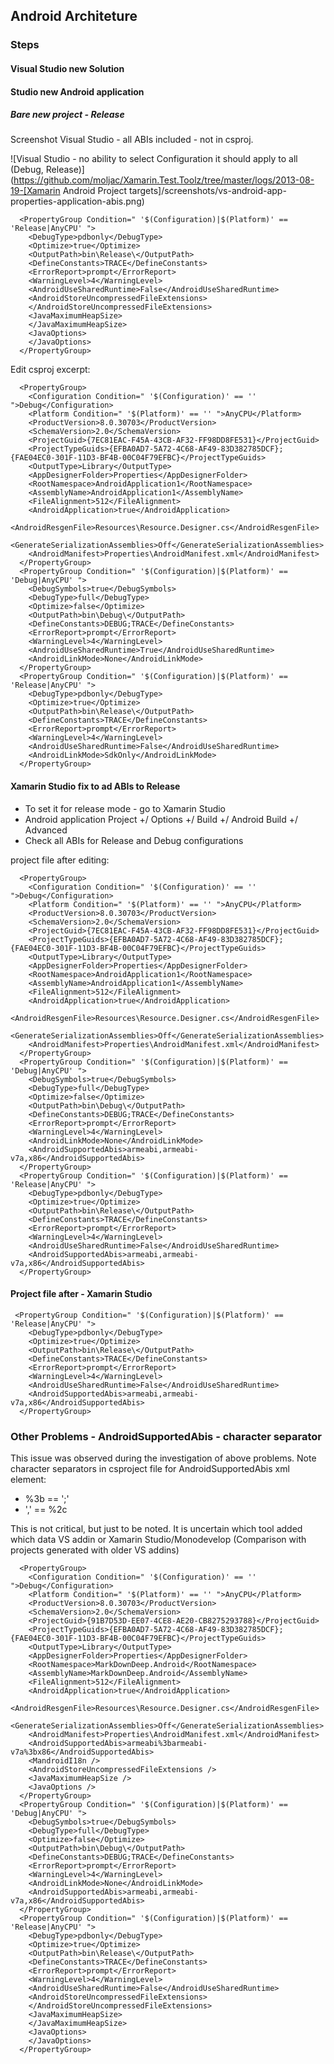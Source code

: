 ## Android Architeture

### Steps

#### Visual Studio new Solution   

#### Studio new Android application

##### Bare new project - Release

Screenshot Visual Studio - all ABIs included -  not in csproj.

![Visual Studio - no ability to select Configuration it should apply to all (Debug, Release)](https://github.com/moljac/Xamarin.Test.Toolz/tree/master/logs/2013-08-19-[Xamarin Android Project targets]/screenshots/vs-android-app-properties-application-abis.png)

	  <PropertyGroup Condition=" '$(Configuration)|$(Platform)' == 'Release|AnyCPU' ">
		<DebugType>pdbonly</DebugType>
		<Optimize>true</Optimize>
		<OutputPath>bin\Release\</OutputPath>
		<DefineConstants>TRACE</DefineConstants>
		<ErrorReport>prompt</ErrorReport>
		<WarningLevel>4</WarningLevel>
		<AndroidUseSharedRuntime>False</AndroidUseSharedRuntime>
		<AndroidStoreUncompressedFileExtensions>
		</AndroidStoreUncompressedFileExtensions>
		<JavaMaximumHeapSize>
		</JavaMaximumHeapSize>
		<JavaOptions>
		</JavaOptions>
	  </PropertyGroup>

Edit csproj excerpt:

	  <PropertyGroup>
		<Configuration Condition=" '$(Configuration)' == '' ">Debug</Configuration>
		<Platform Condition=" '$(Platform)' == '' ">AnyCPU</Platform>
		<ProductVersion>8.0.30703</ProductVersion>
		<SchemaVersion>2.0</SchemaVersion>
		<ProjectGuid>{7EC81EAC-F45A-43CB-AF32-FF98DD8FE531}</ProjectGuid>
		<ProjectTypeGuids>{EFBA0AD7-5A72-4C68-AF49-83D382785DCF};{FAE04EC0-301F-11D3-BF4B-00C04F79EFBC}</ProjectTypeGuids>
		<OutputType>Library</OutputType>
		<AppDesignerFolder>Properties</AppDesignerFolder>
		<RootNamespace>AndroidApplication1</RootNamespace>
		<AssemblyName>AndroidApplication1</AssemblyName>
		<FileAlignment>512</FileAlignment>
		<AndroidApplication>true</AndroidApplication>
		<AndroidResgenFile>Resources\Resource.Designer.cs</AndroidResgenFile>
		<GenerateSerializationAssemblies>Off</GenerateSerializationAssemblies>
		<AndroidManifest>Properties\AndroidManifest.xml</AndroidManifest>
	  </PropertyGroup>
	  <PropertyGroup Condition=" '$(Configuration)|$(Platform)' == 'Debug|AnyCPU' ">
		<DebugSymbols>true</DebugSymbols>
		<DebugType>full</DebugType>
		<Optimize>false</Optimize>
		<OutputPath>bin\Debug\</OutputPath>
		<DefineConstants>DEBUG;TRACE</DefineConstants>
		<ErrorReport>prompt</ErrorReport>
		<WarningLevel>4</WarningLevel>
		<AndroidUseSharedRuntime>True</AndroidUseSharedRuntime>
		<AndroidLinkMode>None</AndroidLinkMode>
	  </PropertyGroup>
	  <PropertyGroup Condition=" '$(Configuration)|$(Platform)' == 'Release|AnyCPU' ">
		<DebugType>pdbonly</DebugType>
		<Optimize>true</Optimize>
		<OutputPath>bin\Release\</OutputPath>
		<DefineConstants>TRACE</DefineConstants>
		<ErrorReport>prompt</ErrorReport>
		<WarningLevel>4</WarningLevel>
		<AndroidUseSharedRuntime>False</AndroidUseSharedRuntime>
		<AndroidLinkMode>SdkOnly</AndroidLinkMode>
	  </PropertyGroup>
	  
	  
#### Xamarin Studio fix to ad ABIs to Release

*	To set it for release mode - go to Xamarin Studio    
*	Android application Project +/ Options +/ Build +/ Android Build +/ Advanced    
*	Check all ABIs for Release and Debug configurations   

project file after editing:

	  <PropertyGroup>
		<Configuration Condition=" '$(Configuration)' == '' ">Debug</Configuration>
		<Platform Condition=" '$(Platform)' == '' ">AnyCPU</Platform>
		<ProductVersion>8.0.30703</ProductVersion>
		<SchemaVersion>2.0</SchemaVersion>
		<ProjectGuid>{7EC81EAC-F45A-43CB-AF32-FF98DD8FE531}</ProjectGuid>
		<ProjectTypeGuids>{EFBA0AD7-5A72-4C68-AF49-83D382785DCF};{FAE04EC0-301F-11D3-BF4B-00C04F79EFBC}</ProjectTypeGuids>
		<OutputType>Library</OutputType>
		<AppDesignerFolder>Properties</AppDesignerFolder>
		<RootNamespace>AndroidApplication1</RootNamespace>
		<AssemblyName>AndroidApplication1</AssemblyName>
		<FileAlignment>512</FileAlignment>
		<AndroidApplication>true</AndroidApplication>
		<AndroidResgenFile>Resources\Resource.Designer.cs</AndroidResgenFile>
		<GenerateSerializationAssemblies>Off</GenerateSerializationAssemblies>
		<AndroidManifest>Properties\AndroidManifest.xml</AndroidManifest>
	  </PropertyGroup>
	  <PropertyGroup Condition=" '$(Configuration)|$(Platform)' == 'Debug|AnyCPU' ">
		<DebugSymbols>true</DebugSymbols>
		<DebugType>full</DebugType>
		<Optimize>false</Optimize>
		<OutputPath>bin\Debug\</OutputPath>
		<DefineConstants>DEBUG;TRACE</DefineConstants>
		<ErrorReport>prompt</ErrorReport>
		<WarningLevel>4</WarningLevel>
		<AndroidLinkMode>None</AndroidLinkMode>
		<AndroidSupportedAbis>armeabi,armeabi-v7a,x86</AndroidSupportedAbis>
	  </PropertyGroup>
	  <PropertyGroup Condition=" '$(Configuration)|$(Platform)' == 'Release|AnyCPU' ">
		<DebugType>pdbonly</DebugType>
		<Optimize>true</Optimize>
		<OutputPath>bin\Release\</OutputPath>
		<DefineConstants>TRACE</DefineConstants>
		<ErrorReport>prompt</ErrorReport>
		<WarningLevel>4</WarningLevel>
		<AndroidUseSharedRuntime>False</AndroidUseSharedRuntime>
		<AndroidSupportedAbis>armeabi,armeabi-v7a,x86</AndroidSupportedAbis>
	  </PropertyGroup>


#### Project file after - Xamarin Studio

	 <PropertyGroup Condition=" '$(Configuration)|$(Platform)' == 'Release|AnyCPU' ">
		<DebugType>pdbonly</DebugType>
		<Optimize>true</Optimize>
		<OutputPath>bin\Release\</OutputPath>
		<DefineConstants>TRACE</DefineConstants>
		<ErrorReport>prompt</ErrorReport>
		<WarningLevel>4</WarningLevel>
		<AndroidUseSharedRuntime>False</AndroidUseSharedRuntime>
		<AndroidSupportedAbis>armeabi,armeabi-v7a,x86</AndroidSupportedAbis>
	  </PropertyGroup>
	 
	  
### Other Problems - AndroidSupportedAbis - character separator

This issue was observed during the investigation of above problems.
Note character separators in csproject file for AndroidSupportedAbis xml element:


* 	%3b == ';'
*	',' == %2c


This is not critical, but just to be noted. It is uncertain which tool added which data VS addin
or Xamarin Studio/Monodevelop (Comparison with projects generated with older VS addins)


	  <PropertyGroup>
		<Configuration Condition=" '$(Configuration)' == '' ">Debug</Configuration>
		<Platform Condition=" '$(Platform)' == '' ">AnyCPU</Platform>
		<ProductVersion>8.0.30703</ProductVersion>
		<SchemaVersion>2.0</SchemaVersion>
		<ProjectGuid>{91B7D53D-EE07-4CE8-AE20-CB8275293788}</ProjectGuid>
		<ProjectTypeGuids>{EFBA0AD7-5A72-4C68-AF49-83D382785DCF};{FAE04EC0-301F-11D3-BF4B-00C04F79EFBC}</ProjectTypeGuids>
		<OutputType>Library</OutputType>
		<AppDesignerFolder>Properties</AppDesignerFolder>
		<RootNamespace>MarkDownDeep.Android</RootNamespace>
		<AssemblyName>MarkDownDeep.Android</AssemblyName>
		<FileAlignment>512</FileAlignment>
		<AndroidApplication>true</AndroidApplication>
		<AndroidResgenFile>Resources\Resource.Designer.cs</AndroidResgenFile>
		<GenerateSerializationAssemblies>Off</GenerateSerializationAssemblies>
		<AndroidManifest>Properties\AndroidManifest.xml</AndroidManifest>
		<AndroidSupportedAbis>armeabi%3barmeabi-v7a%3bx86</AndroidSupportedAbis>
		<MandroidI18n />
		<AndroidStoreUncompressedFileExtensions />
		<JavaMaximumHeapSize />
		<JavaOptions />
	  </PropertyGroup>
	  <PropertyGroup Condition=" '$(Configuration)|$(Platform)' == 'Debug|AnyCPU' ">
		<DebugSymbols>true</DebugSymbols>
		<DebugType>full</DebugType>
		<Optimize>false</Optimize>
		<OutputPath>bin\Debug\</OutputPath>
		<DefineConstants>DEBUG;TRACE</DefineConstants>
		<ErrorReport>prompt</ErrorReport>
		<WarningLevel>4</WarningLevel>
		<AndroidLinkMode>None</AndroidLinkMode>
		<AndroidSupportedAbis>armeabi,armeabi-v7a,x86</AndroidSupportedAbis>
	  </PropertyGroup>
	  <PropertyGroup Condition=" '$(Configuration)|$(Platform)' == 'Release|AnyCPU' ">
		<DebugType>pdbonly</DebugType>
		<Optimize>true</Optimize>
		<OutputPath>bin\Release\</OutputPath>
		<DefineConstants>TRACE</DefineConstants>
		<ErrorReport>prompt</ErrorReport>
		<WarningLevel>4</WarningLevel>
		<AndroidUseSharedRuntime>False</AndroidUseSharedRuntime>
		<AndroidStoreUncompressedFileExtensions>
		</AndroidStoreUncompressedFileExtensions>
		<JavaMaximumHeapSize>
		</JavaMaximumHeapSize>
		<JavaOptions>
		</JavaOptions>
	  </PropertyGroup>
	  